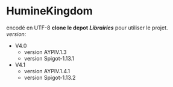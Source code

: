 # HumineKingdom
  
encodé en UTF-8 **clone le depot** ***Librairies*** pour utiliser le projet.    
*version:*
* V4.0
	* version AYPIV.1.3
	* version Spigot-1.13.1
* V4.1
	* version AYPIV.1.4.1
	* version Spigot-1.13.2
